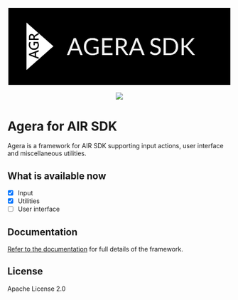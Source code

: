 <p align="center">
  <img src="https://github.com/agera-sdk/agera/blob/master/assets/logo-72-ppi.png?raw=true" width="500">
</p>

<p align="center">
  <a href="https://agera-air.github.io/api/agera">
    <img src="https://img.shields.io/badge/ActionScript%20API%20Documentation-gray">
  </a>
</p>

# Agera for AIR SDK

Agera is a framework for AIR SDK supporting input actions, user interface and miscellaneous utilities.

## What is available now

* [x] Input
* [x] Utilities
* [ ] User interface

## Documentation

[Refer to the documentation](docs/README.md) for full details of the framework.

## License

Apache License 2.0